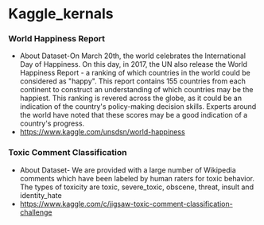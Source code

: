 # Kaggle_kernals

### World Happiness Report

- About Dataset-On March 20th, the world celebrates the International Day of Happiness. On this day, in 2017, the UN also release the World Happiness Report - a ranking of which countries in the world could be considered as "happy". This report contains 155 countries from each continent to construct an understanding of which countries may be the happiest. This ranking is revered across the globe, as it could be an indication of the country's policy-making decision skills. Experts around the world have noted that these scores may be a good indication of a country's progress.
- https://www.kaggle.com/unsdsn/world-happiness

### Toxic Comment Classification
- About Dataset- We are provided with a large number of Wikipedia comments which have been labeled by human raters for toxic behavior. The types of toxicity are toxic, severe_toxic, obscene, threat, insult and identity_hate
- https://www.kaggle.com/c/jigsaw-toxic-comment-classification-challenge

